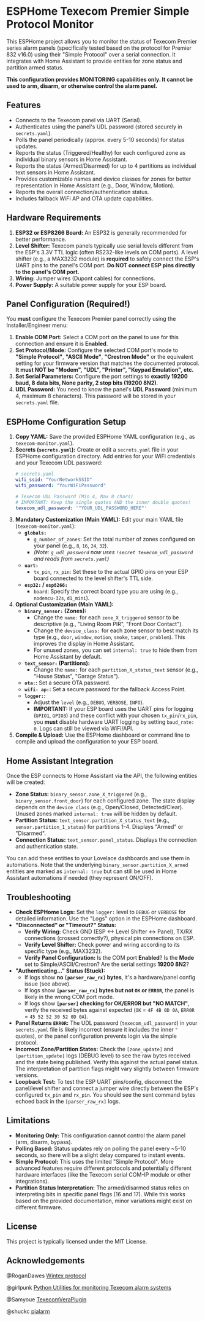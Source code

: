# ESPHome Texecom Premier Simple Protocol Monitor

This ESPHome project allows you to monitor the status of Texecom Premier series alarm panels (specifically tested based on the protocol for Premier 832 v16.0) using their "Simple Protocol" over a serial connection. It integrates with Home Assistant to provide entities for zone status and partition armed status.

**This configuration provides MONITORING capabilities only. It cannot be used to arm, disarm, or otherwise control the alarm panel.**

## Features

*   Connects to the Texecom panel via UART (Serial).
*   Authenticates using the panel's UDL password (stored securely in `secrets.yaml`).
*   Polls the panel periodically (approx. every 5-10 seconds) for status updates.
*   Reports the status (Triggered/Healthy) for each configured zone as individual binary sensors in Home Assistant.
*   Reports the status (Armed/Disarmed) for up to 4 partitions as individual text sensors in Home Assistant.
*   Provides customizable names and device classes for zones for better representation in Home Assistant (e.g., Door, Window, Motion).
*   Reports the overall connection/authentication status.
*   Includes fallback WiFi AP and OTA update capabilities.

## Hardware Requirements

1.  **ESP32 or ESP8266 Board:** An ESP32 is generally recommended for better performance.
2.  **Level Shifter:** Texecom panels typically use serial levels different from the ESP's 3.3V TTL logic (often RS232-like levels on COM ports). A level shifter (e.g., a MAX3232 module) is **required** to safely connect the ESP's UART pins to the panel's COM port. **Do NOT connect ESP pins directly to the panel's COM port.**
3.  **Wiring:** Jumper wires (Dupont cables) for connections.
4.  **Power Supply:** A suitable power supply for your ESP board.

## Panel Configuration (Required!)

You **must** configure the Texecom Premier panel correctly using the Installer/Engineer menu:

1.  **Enable COM Port:** Select a COM port on the panel to use for this connection and ensure it is **Enabled**.
2.  **Set Protocol/Mode:** Configure the selected COM port's mode to **"Simple Protocol"**, **"ASCII Mode"**, **"Crestron Mode"** or the equivalent setting for your firmware version that matches the documented protocol. **It must NOT be "Modem", "UDL", "Printer", "Keypad Emulation", etc.**
3.  **Set Serial Parameters:** Configure the port settings to **exactly 19200 baud, 8 data bits, None parity, 2 stop bits (19200 8N2)**.
4.  **UDL Password:** You need to know the panel's **UDL Password** (minimum 4, maximum 8 characters). This password will be stored in your `secrets.yaml` file.

## ESPHome Configuration Setup

1.  **Copy YAML:** Save the provided ESPHome YAML configuration (e.g., as `texecom-monitor.yaml`).
2.  **Secrets (`secrets.yaml`):** Create or edit a `secrets.yaml` file in your ESPHome configuration directory. Add entries for your WiFi credentials and your Texecom UDL password:
    ```yaml
    # secrets.yaml
    wifi_ssid: "YourNetworkSSID"
    wifi_password: "YourWiFiPassword"

    # Texecom UDL Password (Min 4, Max 8 chars)
    # IMPORTANT: Keep the single quotes AND the inner double quotes!
    texecom_udl_password: '"YOUR_UDL_PASSWORD_HERE"'
    ```
3.  **Mandatory Customization (Main YAML):** Edit your main YAML file (`texecom-monitor.yaml`):
    *   **`globals:`**
        *   `g_number_of_zones`: Set the total number of zones configured on your panel (e.g., `8`, `16`, `24`, `32`).
        *   *(Note: `g_udl_password` now uses `!secret texecom_udl_password` and reads from `secrets.yaml`)*
    *   **`uart:`**
        *   `tx_pin`, `rx_pin`: Set these to the actual GPIO pins on your ESP board connected to the level shifter's TTL side.
    *   **`esp32:` / `esp8266:`**
        *   `board`: Specify the correct board type you are using (e.g., `nodemcu-32s`, `d1_mini`).
4.  **Optional Customization (Main YAML):**
    *   **`binary_sensor:` (Zones):**
        *   Change the `name:` for each `zone_X_triggered` sensor to be descriptive (e.g., "Living Room PIR", "Front Door Contact").
        *   Change the `device_class:` for each zone sensor to best match its type (e.g., `door`, `window`, `motion`, `smoke`, `tamper`, `problem`). This improves the display in Home Assistant.
        *   For unused zones, you can set `internal: true` to hide them from Home Assistant by default.
    *   **`text_sensor:` (Partitions):**
        *   Change the `name:` for each `partition_X_status_text` sensor (e.g., "House Status", "Garage Status").
    *   **`ota:`:** Set a secure OTA password.
    *   **`wifi: ap:`:** Set a secure password for the fallback Access Point.
    *   **`logger:`:**
        *   Adjust the `level` (e.g., `DEBUG`, `VERBOSE`, `INFO`).
        *   **IMPORTANT:** If your ESP board uses the UART pins for logging (`GPIO1`, `GPIO3`) and these conflict with your chosen `tx_pin`/`rx_pin`, you **must** disable hardware UART logging by setting `baud_rate: 0`. Logs can still be viewed via WiFi/API.
5.  **Compile & Upload:** Use the ESPHome dashboard or command line to compile and upload the configuration to your ESP board.

## Home Assistant Integration

Once the ESP connects to Home Assistant via the API, the following entities will be created:

*   **Zone Status:** `binary_sensor.zone_X_triggered` (e.g., `binary_sensor.front_door`) for each configured zone. The state display depends on the `device_class` (e.g., Open/Closed, Detected/Clear). Unused zones marked `internal: true` will be hidden by default.
*   **Partition Status:** `text_sensor.partition_X_status_text` (e.g., `sensor.partition_1_status`) for partitions 1-4. Displays "Armed" or "Disarmed".
*   **Connection Status:** `text_sensor.panel_status`. Displays the connection and authentication state.

You can add these entities to your Lovelace dashboards and use them in automations. Note that the underlying `binary_sensor.partition_X_armed` entities are marked as `internal: true` but can still be used in Home Assistant automations if needed (they represent ON/OFF).

## Troubleshooting

*   **Check ESPHome Logs:** Set the `logger:` level to `DEBUG` or `VERBOSE` for detailed information. Use the "Logs" option in the ESPHome dashboard.
*   **"Disconnected" or "Timeout?" Status:**
    *   **Verify Wiring:** Check GND (ESP <-> Level Shifter <-> Panel), TX/RX connections (crossed correctly?), physical pin connections on ESP.
    *   **Verify Level Shifter:** Check power and wiring according to its specific type (e.g., MAX3232).
    *   **Verify Panel Configuration:** Is the COM port **Enabled**? Is the **Mode** set to Simple/ASCII/Crestron? Are the serial settings **19200 8N2**?
*   **"Authenticating..." Status (Stuck):**
    *   If logs show **no `[parser_raw_rx]` bytes**, it's a hardware/panel config issue (see above).
    *   If logs show **`[parser_raw_rx]` bytes but not `OK` or `ERR0R`**, the panel is likely in the wrong COM port mode.
    *   If logs show **`[parser]` checking for OK/ERR0R but "NO MATCH"**, verify the received bytes against expected (`OK` = `4F 4B 0D 0A`, `ERR0R` = `45 52 52 30 52 0D 0A`).
*   **Panel Returns `ERR0R`:** The UDL password (`texecom_udl_password`) in your `secrets.yaml` file is likely incorrect (ensure it includes the inner `"` quotes), or the panel configuration prevents login via the simple protocol.
*   **Incorrect Zone/Partition States:** Check the `[zone_update]` and `[partition_update]` logs (DEBUG level) to see the raw bytes received and the state being published. Verify this against the actual panel status. The interpretation of partition flags might vary slightly between firmware versions.
*   **Loopback Test:** To test the ESP UART pins/config, disconnect the panel/level shifter and connect a jumper wire directly between the ESP's configured `tx_pin` and `rx_pin`. You should see the sent command bytes echoed back in the `[parser_raw_rx]` logs.

## Limitations

*   **Monitoring Only:** This configuration cannot control the alarm panel (arm, disarm, bypass).
*   **Polling Based:** Status updates rely on polling the panel every ~5-10 seconds, so there will be a slight delay compared to instant events.
*   **Simple Protocol:** This uses the limited "Simple Protocol". More advanced features require different protocols and potentially different hardware interfaces (like the Texecom serial COM-IP module or other integrations).
*   **Partition Status Interpretation:** The armed/disarmed status relies on interpreting bits in specific panel flags (16 and 17). While this works based on the provided documentation, minor variations might exist on different firmware.

## License

This project is typically licensed under the MIT License.

## Acknowledgements

@RoganDawes [Wintex protocol](https://github.com/RoganDawes/ESPHome_Wintex/tree/main)

@girlpunk [Python Utilities for monitoring Texecom alarm systems](https://github.com/girlpunk/texecom-python/tree/master)

@Samyoue [TexecomVeraPlugin](https://github.com/ludeeus/integration_blueprint)

@shuckc [pialarm](https://github.com/shuckc/pialarm)
